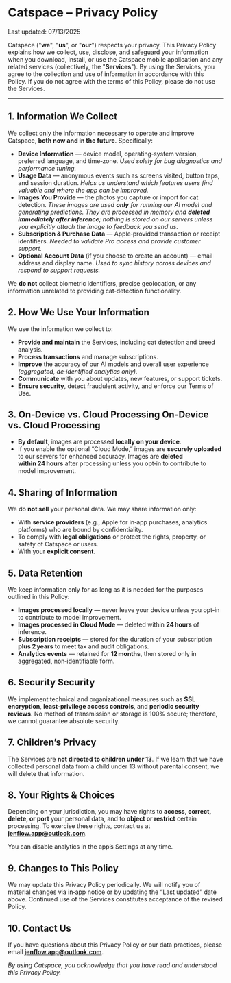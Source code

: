 # Catspace – Privacy Policy

Last updated: 07/13/2025

Catspace ("**we**", "**us**", or "**our**") respects your privacy. This Privacy Policy explains how we collect, use, disclose, and safeguard your information when you download, install, or use the Catspace mobile application and any related services (collectively, the "**Services**"). By using the Services, you agree to the collection and use of information in accordance with this Policy. If you do not agree with the terms of this Policy, please do not use the Services.

---

## 1. Information We Collect

We collect only the information necessary to operate and improve Catspace, **both now and in the future**. Specifically:

- **Device Information** — device model, operating‑system version, preferred language, and time‑zone. *Used solely for bug diagnostics and performance tuning.*
- **Usage Data** — anonymous events such as screens visited, button taps, and session duration. *Helps us understand which features users find valuable and where the app can be improved.*
- **Images You Provide** — the photos you capture or import for cat detection. *These images are used ******only****** for running our AI model and generating predictions. They are processed in memory and ******deleted immediately after inference******; nothing is stored on our servers unless you explicitly attach the image to feedback you send us.*
- **Subscription & Purchase Data** — Apple‑provided transaction or receipt identifiers. *Needed to validate Pro access and provide customer support.*
- **Optional Account Data** (if you choose to create an account) — email address and display name. *Used to sync history across devices and respond to support requests.*

We **do not** collect biometric identifiers, precise geolocation, or any information unrelated to providing cat‑detection functionality.

## 2. How We Use Your Information

We use the information we collect to:

- **Provide and maintain** the Services, including cat detection and breed analysis.
- **Process transactions** and manage subscriptions.
- **Improve** the accuracy of our AI models and overall user experience *(aggregated, de‑identified analytics only).*
- **Communicate** with you about updates, new features, or support tickets.
- **Ensure security**, detect fraudulent activity, and enforce our Terms of Use.

## 3. On‑Device vs. Cloud Processing On‑Device vs. Cloud Processing

- **By default**, images are processed **locally on your device**.
- If you enable the optional “Cloud Mode,” images are **securely uploaded** to our servers for enhanced accuracy. Images are **deleted within 24 hours** after processing unless you opt‑in to contribute to model improvement.

## 4. Sharing of Information

We do **not sell** your personal data. We may share information only:

- With **service providers** (e.g., Apple for in‑app purchases, analytics platforms) who are bound by confidentiality.
- To comply with **legal obligations** or protect the rights, property, or safety of Catspace or users.
- With your **explicit consent**.

## 5. Data Retention

We keep information only for as long as it is needed for the purposes outlined in this Policy:

- **Images processed locally** — never leave your device unless you opt‑in to contribute to model improvement.
- **Images processed in Cloud Mode** — deleted within **24 hours** of inference.
- **Subscription receipts** — stored for the duration of your subscription **plus 2 years** to meet tax and audit obligations.
- **Analytics events** — retained for **12 months**, then stored only in aggregated, non‑identifiable form.

## 6. Security Security

We implement technical and organizational measures such as **SSL encryption**, **least‑privilege access controls**, and **periodic security reviews**. No method of transmission or storage is 100% secure; therefore, we cannot guarantee absolute security.

## 7. Children’s Privacy

The Services are **not directed to children under 13**. If we learn that we have collected personal data from a child under 13 without parental consent, we will delete that information.

## 8. Your Rights & Choices

Depending on your jurisdiction, you may have rights to **access, correct, delete, or port** your personal data, and to **object or restrict** certain processing. To exercise these rights, contact us at **[jenflow.app@outlook.com](mailto\:jenflow.app@outlook.com)**.

You can disable analytics in the app’s Settings at any time.

## 9. Changes to This Policy

We may update this Privacy Policy periodically. We will notify you of material changes via in‑app notice or by updating the “Last updated” date above. Continued use of the Services constitutes acceptance of the revised Policy.

## 10. Contact Us

If you have questions about this Privacy Policy or our data practices, please email **[jenflow.app@outlook.com](mailto\:jenflow.app@outlook.com)**.

*By using Catspace, you acknowledge that you have read and understood this Privacy Policy.*

